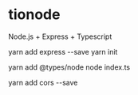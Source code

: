 # tionode
Node.js + Express + Typescript

yarn add express --save
yarn init

yarn add @types/node
node index.ts

yarn add cors --save
